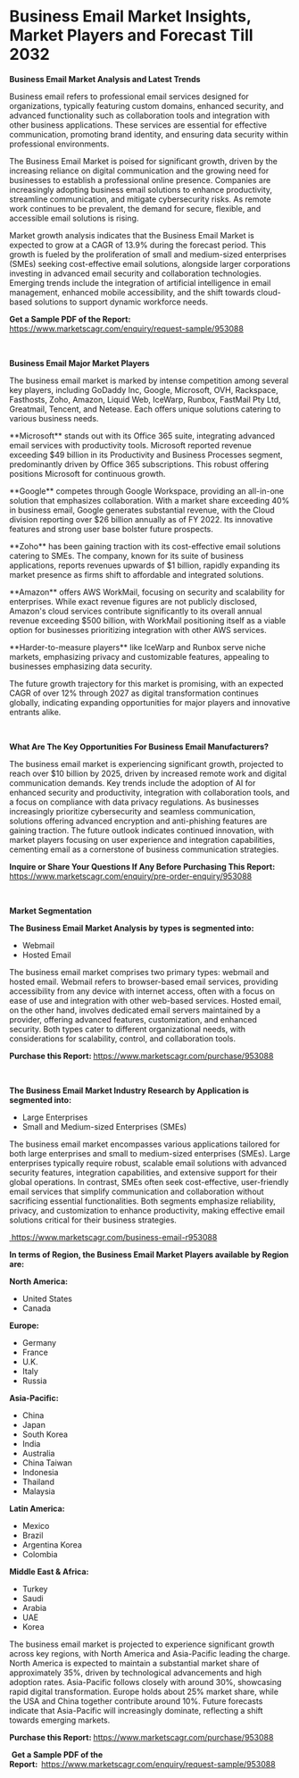 <p><h1>Business Email Market Insights, Market Players and Forecast Till 2032</h1></p><p><strong>Business Email Market Analysis and Latest Trends</strong></p>
<p><p>Business email refers to professional email services designed for organizations, typically featuring custom domains, enhanced security, and advanced functionality such as collaboration tools and integration with other business applications. These services are essential for effective communication, promoting brand identity, and ensuring data security within professional environments.</p><p>The Business Email Market is poised for significant growth, driven by the increasing reliance on digital communication and the growing need for businesses to establish a professional online presence. Companies are increasingly adopting business email solutions to enhance productivity, streamline communication, and mitigate cybersecurity risks. As remote work continues to be prevalent, the demand for secure, flexible, and accessible email solutions is rising.</p><p>Market growth analysis indicates that the Business Email Market is expected to grow at a CAGR of 13.9% during the forecast period. This growth is fueled by the proliferation of small and medium-sized enterprises (SMEs) seeking cost-effective email solutions, alongside larger corporations investing in advanced email security and collaboration technologies. Emerging trends include the integration of artificial intelligence in email management, enhanced mobile accessibility, and the shift towards cloud-based solutions to support dynamic workforce needs.</p></p>
<p><strong>Get a Sample PDF of the Report:&nbsp;</strong> <a href="https://www.marketscagr.com/enquiry/request-sample/953088?utm_campaign=2660&utm_medium=2&utm_source=Github&utm_content=ia&utm_term=17042025&utm_id=business-email">https://www.marketscagr.com/enquiry/request-sample/953088</a></p>
<p>&nbsp;</p>
<p><strong>Business Email Major Market Players</strong></p>
<p><p>The business email market is marked by intense competition among several key players, including GoDaddy Inc, Google, Microsoft, OVH, Rackspace, Fasthosts, Zoho, Amazon, Liquid Web, IceWarp, Runbox, FastMail Pty Ltd, Greatmail, Tencent, and Netease. Each offers unique solutions catering to various business needs.</p><p>**Microsoft** stands out with its Office 365 suite, integrating advanced email services with productivity tools. Microsoft reported revenue exceeding $49 billion in its Productivity and Business Processes segment, predominantly driven by Office 365 subscriptions. This robust offering positions Microsoft for continuous growth.</p><p>**Google** competes through Google Workspace, providing an all-in-one solution that emphasizes collaboration. With a market share exceeding 40% in business email, Google generates substantial revenue, with the Cloud division reporting over $26 billion annually as of FY 2022. Its innovative features and strong user base bolster future prospects.</p><p>**Zoho** has been gaining traction with its cost-effective email solutions catering to SMEs. The company, known for its suite of business applications, reports revenues upwards of $1 billion, rapidly expanding its market presence as firms shift to affordable and integrated solutions.</p><p>**Amazon** offers AWS WorkMail, focusing on security and scalability for enterprises. While exact revenue figures are not publicly disclosed, Amazon's cloud services contribute significantly to its overall annual revenue exceeding $500 billion, with WorkMail positioning itself as a viable option for businesses prioritizing integration with other AWS services.</p><p>**Harder-to-measure players** like IceWarp and Runbox serve niche markets, emphasizing privacy and customizable features, appealing to businesses emphasizing data security.</p><p>The future growth trajectory for this market is promising, with an expected CAGR of over 12% through 2027 as digital transformation continues globally, indicating expanding opportunities for major players and innovative entrants alike.</p></p>
<p>&nbsp;</p>
<p><strong>What Are The Key Opportunities For Business Email Manufacturers?</strong></p>
<p><p>The business email market is experiencing significant growth, projected to reach over $10 billion by 2025, driven by increased remote work and digital communication demands. Key trends include the adoption of AI for enhanced security and productivity, integration with collaboration tools, and a focus on compliance with data privacy regulations. As businesses increasingly prioritize cybersecurity and seamless communication, solutions offering advanced encryption and anti-phishing features are gaining traction. The future outlook indicates continued innovation, with market players focusing on user experience and integration capabilities, cementing email as a cornerstone of business communication strategies.</p></p>
<p><strong>Inquire or Share Your Questions If Any Before Purchasing This Report:</strong> <a href="https://www.marketscagr.com/enquiry/pre-order-enquiry/953088?utm_campaign=2660&utm_medium=2&utm_source=Github&utm_content=ia&utm_term=17042025&utm_id=business-email">https://www.marketscagr.com/enquiry/pre-order-enquiry/953088</a></p>
<p>&nbsp;</p>
<p><strong>Market Segmentation</strong></p>
<p><strong>The Business Email Market Analysis by types is segmented into:</strong></p>
<p><ul><li>Webmail</li><li>Hosted Email</li></ul></p>
<p><p>The business email market comprises two primary types: webmail and hosted email. Webmail refers to browser-based email services, providing accessibility from any device with internet access, often with a focus on ease of use and integration with other web-based services. Hosted email, on the other hand, involves dedicated email servers maintained by a provider, offering advanced features, customization, and enhanced security. Both types cater to different organizational needs, with considerations for scalability, control, and collaboration tools.</p></p>
<p><strong>Purchase this Report:&nbsp;</strong><a href="https://www.marketscagr.com/purchase/953088?utm_campaign=2660&utm_medium=2&utm_source=Github&utm_content=ia&utm_term=17042025&utm_id=business-email">https://www.marketscagr.com/purchase/953088</a></p>
<p>&nbsp;</p>
<p><strong>The Business Email Market Industry Research by Application is segmented into:</strong></p>
<p><ul><li>Large Enterprises</li><li>Small and Medium-sized Enterprises (SMEs)</li></ul></p>
<p><p>The business email market encompasses various applications tailored for both large enterprises and small to medium-sized enterprises (SMEs). Large enterprises typically require robust, scalable email solutions with advanced security features, integration capabilities, and extensive support for their global operations. In contrast, SMEs often seek cost-effective, user-friendly email services that simplify communication and collaboration without sacrificing essential functionalities. Both segments emphasize reliability, privacy, and customization to enhance productivity, making effective email solutions critical for their business strategies.</p></p>
<p><a href="https://www.marketscagr.com/business-email-r953088?utm_campaign=2660&utm_medium=2&utm_source=Github&utm_content=ia&utm_term=17042025&utm_id=business-email">&nbsp;https://www.marketscagr.com/business-email-r953088</a></p>
<p><strong>In terms of Region, the Business Email Market Players available by Region are:</strong></p>
<p>
    <p> <strong> North America: </strong>
        <ul>
            <li>United States</li>
            <li>Canada</li>
        </ul>
        </p> 
    <p> <strong> Europe: </strong>
        <ul>
            <li>Germany</li>
            <li>France</li>
            <li>U.K.</li>
            <li>Italy</li>
            <li>Russia</li>
        </ul>
        </p> 
    <p> <strong> Asia-Pacific: </strong>
        <ul>
            <li>China</li>
            <li>Japan</li>
            <li>South Korea</li>
            <li>India</li>
            <li>Australia</li>
            <li>China Taiwan</li>
            <li>Indonesia</li>
            <li>Thailand</li>
            <li>Malaysia</li>
        </ul>
        </p> 
    <p> <strong> Latin America: </strong>
        <ul>
            <li>Mexico</li>
            <li>Brazil</li>
            <li>Argentina Korea</li>
            <li>Colombia</li>
        </ul>
        </p> 
    <p> <strong> Middle East & Africa: </strong>
        <ul>
            <li>Turkey</li>
            <li>Saudi</li>
            <li>Arabia</li>
            <li>UAE</li>
            <li>Korea</li>
        </ul>
    </p>
    </p>
<p><p>The business email market is projected to experience significant growth across key regions, with North America and Asia-Pacific leading the charge. North America is expected to maintain a substantial market share of approximately 35%, driven by technological advancements and high adoption rates. Asia-Pacific follows closely with around 30%, showcasing rapid digital transformation. Europe holds about 25% market share, while the USA and China together contribute around 10%. Future forecasts indicate that Asia-Pacific will increasingly dominate, reflecting a shift towards emerging markets.</p></p>
<p><strong>Purchase this Report: </strong><a href="https://www.marketscagr.com/purchase/953088?utm_campaign=2660&utm_medium=2&utm_source=Github&utm_content=ia&utm_term=17042025&utm_id=business-email">https://www.marketscagr.com/purchase/953088</a></p>
<p>&nbsp;<strong>Get a Sample PDF of the Report:&nbsp;&nbsp;</strong><a href="https://www.marketscagr.com/enquiry/request-sample/953088?utm_campaign=2660&utm_medium=2&utm_source=Github&utm_content=ia&utm_term=17042025&utm_id=business-email">https://www.marketscagr.com/enquiry/request-sample/953088</a></p>
<p><strong></strong></p>
<p><p></p><p></p><p></p></p>